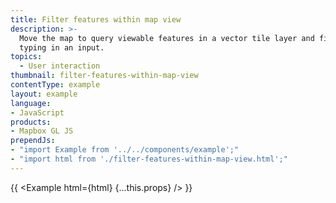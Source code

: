 ```yaml
---
title: Filter features within map view
description: >-
  Move the map to query viewable features in a vector tile layer and filter by
  typing in an input.
topics:
  - User interaction
thumbnail: filter-features-within-map-view
contentType: example
layout: example
language:
- JavaScript
products:
- Mapbox GL JS
prependJs:
- "import Example from '../../components/example';"
- "import html from './filter-features-within-map-view.html';"
---
```


{{ <Example html={html} {...this.props} /> }}
